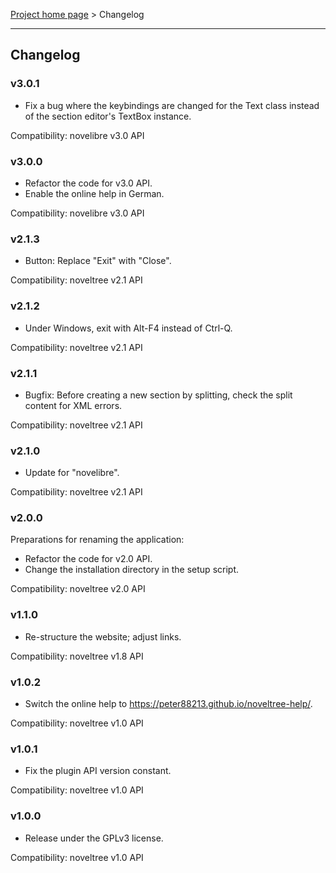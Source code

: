 [Project home page](../) > Changelog

------------------------------------------------------------------------

## Changelog

### v3.0.1

- Fix a bug where the keybindings are changed for the Text class instead of the section editor's TextBox instance. 

Compatibility: novelibre v3.0 API

### v3.0.0

- Refactor the code for v3.0 API.
- Enable the online help in German.

Compatibility: novelibre v3.0 API

### v2.1.3

- Button: Replace "Exit" with "Close". 

Compatibility: noveltree v2.1 API

### v2.1.2

- Under Windows, exit with Alt-F4 instead of Ctrl-Q.

Compatibility: noveltree v2.1 API

### v2.1.1

- Bugfix: Before creating a new section by splitting, check the split content for XML errors.

Compatibility: noveltree v2.1 API

### v2.1.0

- Update for "novelibre".

Compatibility: noveltree v2.1 API

### v2.0.0

Preparations for renaming the application:
- Refactor the code for v2.0 API.
- Change the installation directory in the setup script.

Compatibility: noveltree v2.0 API

### v1.1.0

- Re-structure the website; adjust links.

Compatibility: noveltree v1.8 API

### v1.0.2

- Switch the online help to https://peter88213.github.io/noveltree-help/.

Compatibility: noveltree v1.0 API

### v1.0.1

- Fix the plugin API version constant.

Compatibility: noveltree v1.0 API

### v1.0.0

- Release under the GPLv3 license.

Compatibility: noveltree v1.0 API